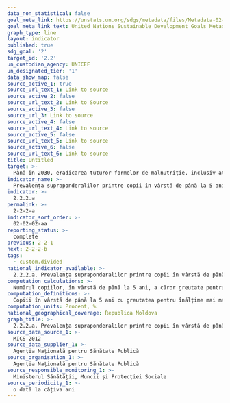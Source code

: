 ```yaml
---
data_non_statistical: false
goal_meta_link: https://unstats.un.org/sdgs/metadata/files/Metadata-02-02-02a.pdf
goal_meta_link_text: United Nations Sustainable Development Goals Metadata (pdf 232kB)
graph_type: line
layout: indicator
published: true
sdg_goal: '2'
target_id: '2.2'
un_custodian_agency: UNICEF
un_designated_tier: '1'
data_show_map: false
source_active_1: true
source_url_text_1: Link to source
source_active_2: false
source_url_text_2: Link to Source
source_active_3: false
source_url_3: Link to source
source_active_4: false
source_url_text_4: Link to source
source_active_5: false
source_url_text_5: Link to source
source_active_6: false
source_url_text_6: Link to source
title: Untitled
target: >-
  Până în 2030, eradicarea tuturor formelor de malnutriție, inclusiv atingerea până în 2025 a țintelor convenite la nivel internațional cu privire la greutatea și talia joasă la copiii sub vârsta de 5 ani, și abordarea necesităților nutriționale ale adolescentelor, femeilor însărcinate și celor care alăptează, cât și a persoanelor în vârstă
indicator_name: >-
  Prevalența supraponderalilor printre copii în vârstă de până la 5 ani
indicator: >-
  2.2.2.a
permalink: >-
  2-2-2-a
indicator_sort_order: >-
  02-02-02-aa
reporting_status: >-
  complete
previous: 2-2-1
next: 2-2-2-b
tags:
  - custom.divided
national_indicator_available: >-
  2.2.2.a. Prevalența supraponderalilor printre copii în vârstă de până la 5 ani
computation_calculations: >-
  Numărul copiilor, în vârstă de până la 5 ani, a căror greutate pentru vârsta respectivă este mai mare cu două deviații standard de la mediana populației de referință, raportat la numărul total de copii în vârstă de până la 5 ani.
computation_definitions: >-
  Copiii în vârstă de până la 5 ani cu greutatea pentru înălțime mai mare cu două deviații standard de la mediana pentru populația de referință, sunt considerați supraponderali. Indicatorul este estimat în baza metodologiei standardizate cu utilizare a Standardelor pentru Creșterea Copiilor ale Organizației Mondiale a Sănătății.
computation_units: Procent, %
national_geographical_coverage: Republica Moldova
graph_title: >-
  2.2.2.a. Prevalența supraponderalilor printre copii în vârstă de până la 5 ani
source_data_source_1: >-
  MICS 2012
source_data_supplier_1: >-
  Agenția Națională pentru Sănătate Publică
source_organisation_1: >-
  Agenția Națională pentru Sănătate Publică
source_responsible_monitoring_1: >-
  Ministerul Sănătății, Muncii și Protecției Sociale
source_periodicity_1: >-
  o dată la câțiva ani
---
```

